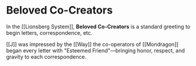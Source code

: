 # Beloved Co-Creators

In the [[Lionsberg System]], **Beloved Co-Creators** is a standard greeting to begin letters, correspondence, etc. 

[[J]] was impressed by the [[Way]] the co-operators of [[Mondragon]] began every letter with "Esteemed Friend"—bringing honor, respect, and gravity to each correspondence. 